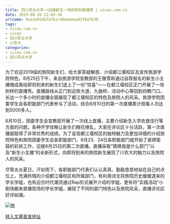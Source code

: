 ```yaml
---
title: 四川农业大学->迎接新生一场别样的直播秀 | sicau.com.cn
date: 2019-08-26 12:43:38
urlname: 9ce2e014b7a7b1c40eebeead378a7b30
tags: 
- sicau.com.cn
- sicau
- 四川农业大学
- 川农大
categories:
- sicau.com.cn
- 四川农业大学
---
```



为了欢迎2019级的旅院新生们、给大家答疑解惑、介绍都江堰校区及宣传旅游学院特色，8月25日下午，来自旅游学院宣教部的王傲雪和通过自荐报名的新生小主播隗成禹给即将到来的新生们送上了一份“惊喜”——在都江堰校区正门开展了一场别样的直播秀。直播路线从正门到迎宾大道、九曲桥、活动中心等回到四教门口，长达一个多小时的直播全面展现了都江堰校区的特色及旅院人的风采。旅游学院团委学生会各职能部门代表参与了活动，综合8月10日的第一次直播累计观看人次达到5000多人。

8月10日，团委学生会宣教部开展了一次线上直播，主要介绍新生入学衣食住行等方面的问题。各种开学攻略让新生们眼花缭乱，大家在评论区十分活跃，第一次直播就取得了非常优秀的成绩。为了呈现都江堰校区的独特魅力及更加详细的介绍旅院特色和旅院团委学生会各职能部门，8月23、24日各职能部门就开始了紧锣密鼓的彩排工作，迎接8月25日的第二次直播。直播采取“猜猜我是什么部门”以及“新生小主播”的全新形式，向即将到来的旅院新生展现了川农大的魅力以及旅院人的风采。

尽管炎炎夏日，汗如雨下，各职能部门代表们认认真真、勤勤恳恳地站在自己的点位上，充满热情的介绍都江堰校区和所属部门，有利用诗文将旅院历史缓缓道来的学长学姐，也有迎合时代潮流通过Rap形式展开介绍的学姐，更有将“实践活动”小剧场搬来直播现场的学长学姐，展现了不同的部门特色以及旅院风采，直播评论区好评如潮。



![图](https://news.sicau.edu.cn/__local/5/5E/F1/15E9540BE45E3EF80C627335721_88CE1E1B_CA7C9.jpg)

[转入文章首发地址](https://news.sicau.edu.cn/info/1078/52917.htm)